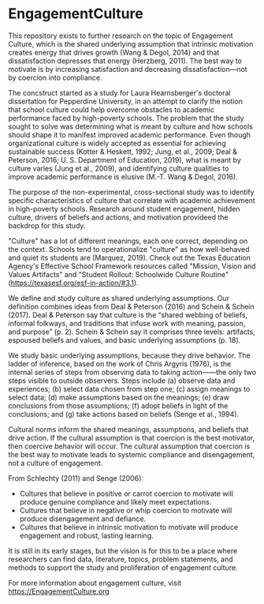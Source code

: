 # EngagementCulture

This repository exists to further research on the topic of Engagement Culture, which is the shared underlying assumption that intrinsic motivation creates energy that drives growth (Wang & Degol, 2014) and that dissatisfaction depresses that energy (Herzberg, 2011). The best way to motivate is by increasing satisfaction and decreasing dissatisfaction—not by coercion into compliance. 

The concstruct started as a study for Laura Hearnsberger's doctoral dissertation for Pepperdine University, in an attempt to clarify the notion that school culture could help overcome obstacles to academic performance faced by high-poverty schools. The problem that the study sought to solve was determining what is meant by culture and how schools should shape it to manifest improved academic performance. Even though organizational culture is widely accepted as essential for achieving sustainable success (Kotter & Heskett, 1992; Jung, et al., 2009; Deal & Peterson, 2016; U. S. Department of Education, 2019), what is meant by culture varies (Jung et al., 2009), and identifying culture qualities to improve academic performance is elusive (M.-T. Wang & Degol, 2016).

The purpose of the non-experimental, cross-sectional study was to identify specific characteristics of culture that correlate with academic achievement in high-poverty schools. Research around student engagement, hidden culture, drivers of beliefs and actions, and motivation provideed the backdrop for this study. 

"Culture" has a lot of different meanings, each one correct, depending on the context. Schools tend to operationalize "culture" as how well-behaved and quiet its students are (Marquez, 2019). Check out the Texas Education Agency's Effective School Framework resources called "Mission, Vision and Values Artifacts" and "Student Rollout: Schoolwide Culture Routine" (https://texasesf.org/esf-in-action/#3.1). 

We define and study culture as shared underlying assumptions. Our definition combines ideas from Deal & Peterson (2016) and Schein & Schein (2017). Deal & Peterson say that culture is the “shared webbing of beliefs, informal folkways, and traditions that infuse work with meaning, passion, and purpose” (p. 2). Schein & Schein say it comprises three levels: artifacts, espoused beliefs and values, and basic underlying assumptions (p. 18). 

We study basic underlying assumptions, because they drive behavior. The ladder of inference, based on the work of Chris Argyris (1976), is the internal series of steps from observing data to taking action——the only two steps visible to outside observers. Steps include (a) observe data and experiences; (b) select data chosen from step one; (c) assign meanings to select data; (d) make assumptions based on the meanings; (e) draw conclusions from those assumptions; (f) adopt beliefs in light of the conclusions; and (g) take actions based on beliefs (Senge et al., 1994).

Cultural norms inform the shared meanings, assumptions, and beliefs that drive action. If the cultural assumption is that coercion is the best motivator, then coercive behavior will occur. The cultural assumption that coercion is the best way to motivate leads to systemic compliance and disengagement, not a culture of engagement.

From Schlechty (2011) and Senge (2006):
  * Cultures that believe in positive or carrot coercion to motivate will produce genuine compliance and likely meet expectations.
  * Cultures that believe in negative or whip coercion to motivate will produce disengagement and defiance.
  * Cultures that believe in intrinsic motivation to motivate will produce engagement and robust, lasting learning.



It is still in its early stages, but the vision is for this to be a place where researchers can find data, literature, topics, problem statements, and methods to support the study and proliferation of engagement culture.

For more information about engagement culture, visit https://EngagementCulture.org
